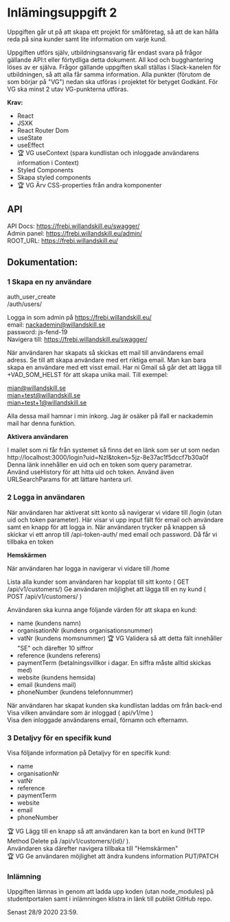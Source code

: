 # Inlämingsuppgift 2

Uppgiften går ut på att skapa ett projekt för småföretag, så att de kan hålla
reda på sina kunder samt lite information om varje kund.

Uppgiften utförs själv, utbildningsansvarig får endast svara på frågor gällande
API:t eller förtydliga detta dokument. All kod och bugghantering löses av er
själva. Frågor gällande uppgiften skall ställas i Slack-kanelen för utbildningen,
så att alla får samma information.
Alla punkter (förutom de som börjar på "VG") nedan ska utföras i projektet för
betyget Godkänt. För VG ska minst 2 utav VG-punkterna utföras.

**Krav:**

- React
- JSXK
- React Router Dom
- useState
- useEffect
- :trophy: VG useContext (spara kundlistan och inloggade användarens information i Context)
- Styled Components
- Skapa styled components
- :trophy: VG Ärv CSS-properties från andra komponenter

## API

API Docs: https://frebi.willandskill.eu/swagger/  
Admin panel: https://frebi.willandskill.eu/admin/  
ROOT_URL: https://frebi.willandskill.eu/

## Dokumentation:

### 1 Skapa en ny användare

auth_user_create  
/auth/users/

Logga in som admin på https://frebi.willandskill.eu/  
email: nackademin@willandskill.se  
password: js-fend-19  
Navigera till: https://frebi.willandskill.eu/swagger/

När användaren har skapats så skickas ett mail till användarens email adress.
Se till att skapa användare med ert riktiga email. Man kan bara skapa en
användare med ett visst email. Har ni Gmail så går det att lägga till +VAD_SOM_HELST för att skapa unika mail.
Till exempel:

mian@willandskill.se  
mian+test@willandskill.se  
mian+test+1@willandskill.se

Alla dessa mail hamnar i min inkorg. Jag är osäker på ifall er nackademin mail har denna funktion.

**Aktivera användaren**

I mailet som ni får från systemet så finns det en länk som ser ut som nedan  
http://localhost:3000/login?uid=NzI&token=5jz-8e37ac1f5dccf7b30a0f  
Denna länk innehåller en uid och en token som query parametrar.  
Använd useHistory för att hitta uid och token. Använd även URLSearchParams för att lättare hantera url.

### 2 Logga in användaren

När användaren har aktiverat sitt konto så navigerar vi vidare till /login (utan
uid och token parameter). Här visar vi upp input fält för email och användare
samt en knapp för att logga in. När användaren trycker på knappen så skickar
vi ett anrop till /api-token-auth/ med email och password. Då får vi tillbaka en token

**Hemskärmen**

När användaren har logga in navigerar vi vidare till /home

Lista alla kunder som användaren har kopplat till sitt konto ( GET /api/v1/customers/)
Ge användaren möjlighet att lägga till en ny kund ( POST /api/v1/customers/ )

Användaren ska kunna ange följande värden för att skapa en kund:

- name (kundens namn)
- organisationNr (kundens organisationsnummer)
- vatNr (kundens momsnummer) :trophy: VG Validera så att detta fält innehåller "SE" och därefter 10 siffror
- reference (kundens referens)
- paymentTerm (betalningsvillkor i dagar. En siffra måste alltid skickas med)
- website (kundens hemsida)
- email (kundens mail)
- phoneNumber (kundens telefonnummer)

När användaren har skapat kunden ska kundlistan laddas om från back-end  
Visa vilken användare som är inloggad ( api/v1/me )  
Visa den inloggade användarens email, förnamn och efternamn.

### 3 Detaljvy för en specifik kund

Visa följande information på Detaljvy för en specifik kund:

- name
- organisationNr
- vatNr
- reference
- paymentTerm
- website
- email
- phoneNumber

:trophy: VG Lägg till en knapp så att användaren kan ta bort en kund (HTTP Method Delete på /api/v1/customers/{id}/ ).  
Användaren ska därefter navigera tillbaka till "Hemskärmen"  
:trophy: VG Ge användaren möjlighet att ändra kundens information PUT/PATCH

### Inlämning

Uppgiften lämnas in genom att ladda upp koden (utan node_modules) på studentportalen samt i inlämningen klistra in länk
till publikt GitHub repo.

Senast 28/9 2020 23:59.
